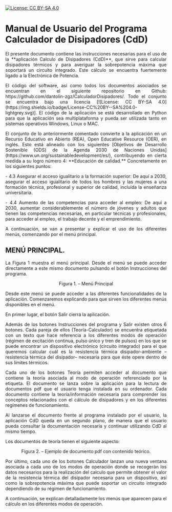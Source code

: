 [![License: CC BY-SA 4.0](https://img.shields.io/badge/License-CC%20BY--SA%204.0-lightgrey.svg)](https://creativecommons.org/licenses/by-sa/4.0/)

# Manual de Usuario del Programa Calculador de Disipadores (CdD)

<p style='text-align: justify;'>El presente documento contiene las instrucciones necesarias para el uso de la **aplicación Calculo de Disipadores (CdD)**, que sirve para calcular disipadores térmicos y para averiguar la sobrepotencia máxima que soportará un circuito integrado. Este cálculo se encuentra fuertemente ligado a la Electrónica de Potencia.</p>

<p align = "justify">El código del software, así como todos los documentos asociados se encuentran en el siguiente repositorio en Github: https://github.com/dantolin-zgz/CalculadorDisipadores/. Todo el conjunto se encuentra bajo una licencia [![License: CC BY-SA 4.0](https://img.shields.io/badge/License-CC%20BY--SA%204.0-lightgrey.svg)]. El código de la aplicación se está desarrollado en Python para que la aplicación sea multiplataforma y pueda ser utilizada tanto en sistemas operativos Windows, Linux o MAC.</p>

<p style='text-align: justify;'>El conjunto de lo anteriormente comentado convierte a la aplicación en un Recurso Educativo en Abierto (REA), Open Educative Resource (OER), en inglés. Esto está alineado con los siguientes [Objetivos de Desarrollo Sostenible (ODS) de la Agenda 2030 de Naciones Unidas](https://www.un.org/sustainabledevelopment/es/), contribuyendo en cierta medida a su logro número 4: **Educación de calidad.** Concretamente en los siguientes puntos:</p>
<p style='text-align: justify;'>- 4.3 Asegurar el acceso igualitario a la formación superior: De aquí a 2030, asegurar el acceso igualitario de todos los hombres y las mujeres a una formación técnica, profesional y superior de calidad, incluida la enseñanza universitaria.</p>
<p style='text-align: justify;'>- 4.4 Aumento de las competencias para acceder al empleo: De aquí a 2030, aumentar considerablemente el número de jóvenes y adultos que tienen las competencias necesarias, en particular técnicas y profesionales, para acceder al empleo, el trabajo decente y el emprendimiento.</p>

<p style='text-align: justify;'>A continuación, se van a presentar y explicar el uso de los diferentes menús, comenzando por el menú principal.</p>

## MENÚ PRINCIPAL.
<p style='text-align: justify;'>La Figura 1 muestra el menú principal. Desde el menú se puede acceder directamente a este mismo documento pulsando el botón Instrucciones del programa.</p>
 
<p style='text-align: center;'>Figura 1. – Menú Principal</p>

<p style='text-align: justify;'>Desde este menú se puede acceder a las diferentes funcionalidades de la aplicación. Comenzaremos explicando para que sirven los diferentes menús disponibles en el menú. 

En primer lugar, el botón Salir cierra la aplicación.</p>

<p style='text-align: justify;'>Además de los botones Instrucciones del programa y Salir existen otros 6 botones. Cada  pareja de ellos (Teoría-Calculador) se encuentra etiquetada con un texto que hace referencia a los diferentes modos de operación (régimen de excitación continua, pulso único y tren de pulsos) en los que se puede encontrar un dispositivo electrónico (circuito integrado) para el que queremos calcular cuál es la resistencia térmica disipador-ambiente –resistencia térmica del disipador– necesaria para que éste opere dentro de sus límites térmicos.</p>

<p style='text-align: justify;'>Cada uno de los botones Teoría permiten acceder al documento que contiene la teoría asociada al modo de operación referenciado por la etiqueta. El documento se lanza sobre la aplicación para la lectura de documentos pdf que el usuario tenga instalada en su ordenador. Cada documento contiene la teoría/información necesaria para comprender los conceptos relacionados con el cálculo de disipadores y en los diferentes regímenes de funcionamiento.</p>

<p style='text-align: justify;'>Al lanzarse el documento frente al programa instalado por el usuario, la aplicación CdD queda en un segundo plano, de manera que el usuario pueda consultar la documentación necesaria y continuar utilizando CdD al mismo tiempo.</p>
Los documentos de teoría tienen el siguiente aspecto:</p>
 
<p align="center"> Figura 2. – Ejemplo de documento pdf con contenido teórico.</p>

<p style='text-align: justify;'>Por último, cada uno de los botones Calculador lanzan una nueva ventana asociada a cada uno de los modos de operación donde se recogerán los datos necesarios para la realización del calculo que permite obtener el valor de la resistencia térmica del disipador necesaria para un dispositivo, así como la sobrepotencia máxima que puede soportar un circuito integrado dependiendo de su régimen de funcionamiento.</p>

<p style='text-align: justify;'>A continuación, se explican detalladamente los menús que aparecen para el cálculo en los diferentes modos de operación.</p>
